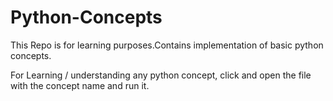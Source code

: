 # Python-Concepts
This Repo is for learning purposes.Contains implementation of basic python concepts.

For Learning / understanding any python concept, click and open the file with the concept name and run it.
